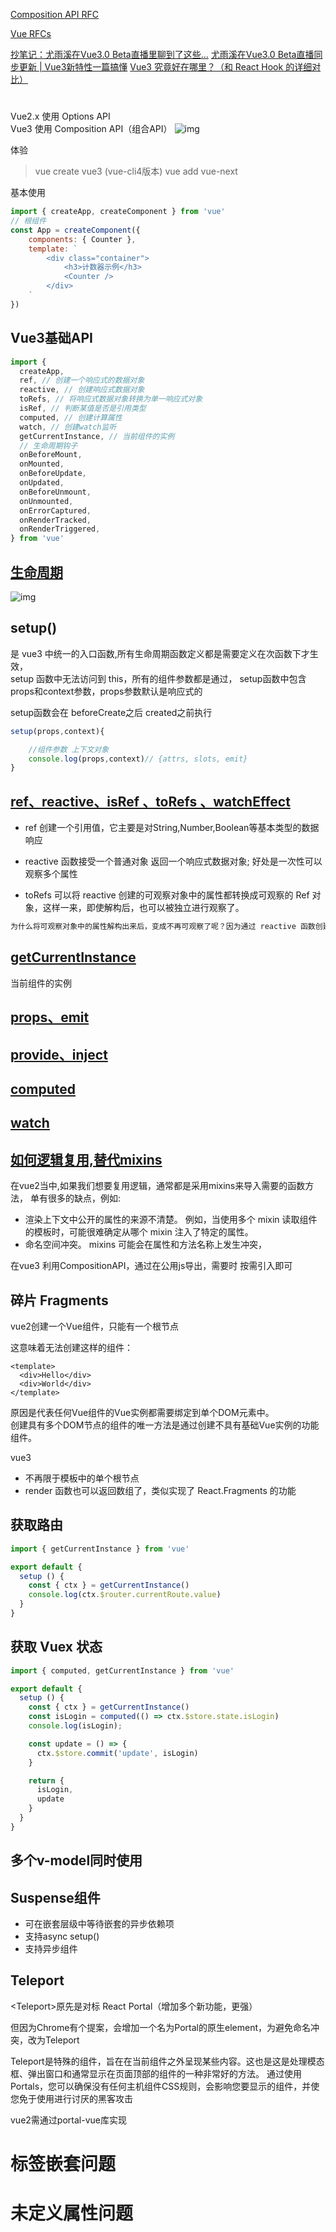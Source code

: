 [Composition API RFC](https://composition-api.vuejs.org/#summary)


[Vue RFCs](https://github.com/vuejs/rfcs/blob/function-apis/active-rfcs)

[抄笔记：尤雨溪在Vue3.0 Beta直播里聊到了这些…](https://juejin.im/post/5e9f6b3251882573a855cd52)
[尤雨溪在Vue3.0 Beta直播同步更新 | Vue3新特性一篇搞懂](https://juejin.im/post/5e6388366fb9a07cda097c47)
[Vue3 究竟好在哪里？（和 React Hook 的详细对比）](https://juejin.im/post/5e9ce011f265da47b8450c11)


# 
Vue2.x 使用 Options API   
Vue3 使用 Composition API（组合API）
![img](./src/assets/optionsAPI_compositionAPI.jpg)


体验
>vue create vue3 (vue-cli4版本)
>vue add vue-next 

基本使用
```js
import { createApp, createComponent } from 'vue'
// 根组件
const App = createComponent({
    components: { Counter },
    template: `
        <div class="container">
            <h3>计数器示例</h3>
            <Counter />
        </div>
    `
})
```



## Vue3基础API
```js
import {
  createApp,
  ref, // 创建一个响应式的数据对象
  reactive, // 创建响应式数据对象
  toRefs, // 将响应式数据对象转换为单一响应式对象
  isRef, // 判断某值是否是引用类型
  computed, // 创建计算属性
  watch, // 创建watch监听
  getCurrentInstance, // 当前组件的实例
  // 生命周期钩子
  onBeforeMount,
  onMounted,
  onBeforeUpdate,
  onUpdated,
  onBeforeUnmount,
  onUnmounted,
  onErrorCaptured,
  onRenderTracked,
  onRenderTriggered,
} from 'vue'

```

## [生命周期](/src/components/LifeCycle)
![img](./src/assets/hook.jpg)


## setup()
是 vue3 中统一的入口函数,所有生命周期函数定义都是需要定义在次函数下才生效，  
setup 函数中无法访问到 this，所有的组件参数都是通过， 
setup函数中包含props和context参数，props参数默认是响应式的

setup函数会在 beforeCreate之后 created之前执行
```js
setup(props,context){

    //组件参数 上下文对象
    console.log(props,context)// {attrs, slots, emit}
} 
```

## [ref、reactive、isRef 、toRefs 、watchEffect](/src/components/Reactive)
* ref 创建一个引用值，它主要是对String,Number,Boolean等基本类型的数据响应

* reactive 函数接受一个普通对象 返回一个响应式数据对象; 好处是一次性可以观察多个属性

* toRefs 可以将 reactive 创建的可观察对象中的属性都转换成可观察的 Ref 对象，这样一来，即使解构后，也可以被独立进行观察了。

```html
为什么将可观察对象中的属性解构出来后，变成不再可观察了呢？因为通过 reactive 函数创建的可观察对象，内部的属性本身并不是可观察类型的，对他们访问和观察其实都是通过Proxy代理访问来实现的。如果将这些属性解构，这些属性就不再通过原对象的代理来访问了，就无法再进行观察。
```

## [getCurrentInstance](/src/components/GetCurrentInstance)
当前组件的实例


## [props、emit](/src/components/Props_Emit)

## [provide、inject](/src/components/Provide_Inject)

## [computed](/src/components/Computed)

## [watch](/src/components/Watch)

## [如何逻辑复用,替代mixins](/src/components/Mixins)
在vue2当中,如果我们想要复用逻辑，通常都是采用mixins来导入需要的函数方法，
单有很多的缺点，例如:
* 渲染上下文中公开的属性的来源不清楚。 例如，当使用多个 mixin 读取组件的模板时，可能很难确定从哪个 mixin 注入了特定的属性。
* 命名空间冲突。 mixins 可能会在属性和方法名称上发生冲突，

在vue3 利用CompositionAPI，通过在公用js导出，需要时 按需引入即可

## 碎片 Fragments
vue2创建一个Vue组件，只能有一个根节点

这意味着无法创建这样的组件：
```vue
<template>
  <div>Hello</div>
  <div>World</div>
</template>
```
原因是代表任何Vue组件的Vue实例都需要绑定到单个DOM元素中。  
创建具有多个DOM节点的组件的唯一方法是通过创建不具有基础Vue实例的功能组件。

vue3 
* 不再限于模板中的单个根节点
* render 函数也可以返回数组了，类似实现了 React.Fragments 的功能 

## 获取路由
```js
import { getCurrentInstance } from 'vue'

export default {
  setup () {
    const { ctx } = getCurrentInstance()
    console.log(ctx.$router.currentRoute.value)
  }
}
```

## 获取 Vuex 状态
```js
import { computed, getCurrentInstance } from 'vue'

export default {
  setup () {
    const { ctx } = getCurrentInstance()
    const isLogin = computed(() => ctx.$store.state.isLogin)
    console.log(isLogin);

    const update = () => {
      ctx.$store.commit('update', isLogin)
    }

    return {
      isLogin,
      update
    }
  }
}
```


## 多个v-model同时使用

## Suspense组件
* 可在嵌套层级中等待嵌套的异步依赖项
* 支持async setup()
* 支持异步组件


## Teleport
\<Teleport\>原先是对标 React Portal（增加多个新功能，更强）

但因为Chrome有个提案，会增加一个名为Portal的原生element，为避免命名冲突，改为Teleport

Teleport是特殊的组件，旨在在当前组件之外呈现某些内容。这也是这是处理模态框、弹出窗口和通常显示在页面顶部的组件的一种非常好的方法。
通过使用Portals，您可以确保没有任何主机组件CSS规则，会影响您要显示的组件，并使您免于使用进行讨厌的黑客攻击

vue2需通过portal-vue库实现

# 标签嵌套问题

# 未定义属性问题

